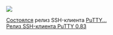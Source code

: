 <!--2025-02-10 14:02:25-->
<div class="yb">
  <div class="rss smaller1 habr"><img src="https://habrastorage.org/getpro/habr/upload_files/fd1/24c/da6/fd124cda642a910d1d92a1ebd4564dc9.png" /><p><a href="https://lists.tartarus.org/pipermail/putty-announce/2025/000041.html" rel="noopener noreferrer nofollow">Состоялся</a> релиз SSH-клиента <a href="https://www.chiark.greenend.org.uk/~sgtatham/putty/latest.html" rel="noopener noreferrer nofollow">PuTTY... <br><a class="light" href="https://habr.com/ru/news/881130/?utm_source=habrahabr&utm_medium=rss&utm_campaign=881130">Релиз SSH-клиента PuTTY 0.83</a></div>
</div>
